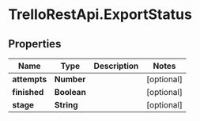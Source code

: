 # TrelloRestApi.ExportStatus

## Properties

Name | Type | Description | Notes
------------ | ------------- | ------------- | -------------
**attempts** | **Number** |  | [optional] 
**finished** | **Boolean** |  | [optional] 
**stage** | **String** |  | [optional] 



